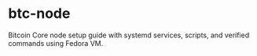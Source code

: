 # btc-node
Bitcoin Core node setup guide with systemd services, scripts, and verified commands using Fedora VM.
